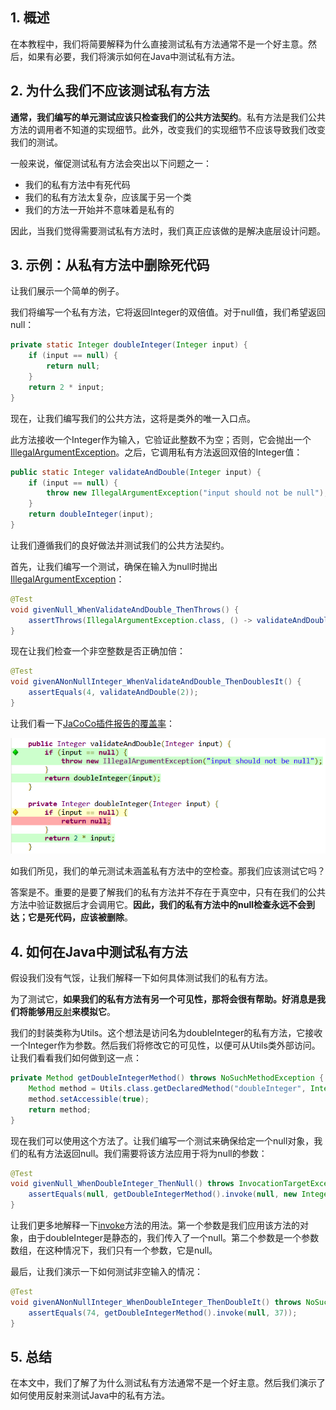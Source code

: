 ## 1. 概述

在本教程中，我们将简要解释为什么直接测试私有方法通常不是一个好主意。然后，如果有必要，我们将演示如何在Java中测试私有方法。

## 2. 为什么我们不应该测试私有方法

**通常，我们编写的单元测试应该只检查我们的公共方法契约**。私有方法是我们公共方法的调用者不知道的实现细节。此外，改变我们的实现细节不应该导致我们改变我们的测试。

一般来说，催促测试私有方法会突出以下问题之一：

-   我们的私有方法中有死代码
-   我们的私有方法太复杂，应该属于另一个类
-   我们的方法一开始并不意味着是私有的

因此，当我们觉得需要测试私有方法时，我们真正应该做的是解决底层设计问题。

## 3. 示例：从私有方法中删除死代码

让我们展示一个简单的例子。

我们将编写一个私有方法，它将返回Integer的双倍值。对于null值，我们希望返回null：

```java
private static Integer doubleInteger(Integer input) {
    if (input == null) {
        return null;
    }
    return 2 * input;
}
```

现在，让我们编写我们的公共方法，这将是类外的唯一入口点。

此方法接收一个Integer作为输入，它验证此整数不为空；否则，它会抛出一个[IllegalArgumentException](https://www.baeldung.com/java-illegalargumentexception-or-nullpointerexception)。之后，它调用私有方法返回双倍的Integer值：

```java
public static Integer validateAndDouble(Integer input) {
    if (input == null) {
        throw new IllegalArgumentException("input should not be null");
    }
    return doubleInteger(input);
}
```

让我们遵循我们的良好做法并测试我们的公共方法契约。

首先，让我们编写一个测试，确保在输入为null时抛出[IllegalArgumentException](https://www.baeldung.com/java-illegalargumentexception-or-nullpointerexception)：

```java
@Test
void givenNull_WhenValidateAndDouble_ThenThrows() {
    assertThrows(IllegalArgumentException.class, () -> validateAndDouble(null));
}
```

现在让我们检查一个非空整数是否正确加倍：

```java
@Test
void givenANonNullInteger_WhenValidateAndDouble_ThenDoublesIt() {
    assertEquals(4, validateAndDouble(2));
}
```

让我们看一下[JaCoCo插件报告的覆盖率](https://www.baeldung.com/jacoco)：

<img src="../assets/img_5.png">

如我们所见，我们的单元测试未涵盖私有方法中的空检查。那我们应该测试它吗？

答案是不。重要的是要了解我们的私有方法并不存在于真空中，只有在我们的公共方法中验证数据后才会调用它。**因此，我们的私有方法中的null检查永远不会到达；它是死代码，应该被删除**。

## 4. 如何在Java中测试私有方法

假设我们没有气馁，让我们解释一下如何具体测试我们的私有方法。

为了测试它，**如果我们的私有方法有另一个可见性，那将会很有帮助。好消息是我们将能够用**[反射](https://www.baeldung.com/java-reflection)**来模拟它**。

我们的封装类称为Utils。这个想法是访问名为doubleInteger的私有方法，它接收一个Integer作为参数。然后我们将修改它的可见性，以便可从Utils类外部访问。让我们看看我们如何做到这一点：

```java
private Method getDoubleIntegerMethod() throws NoSuchMethodException {
    Method method = Utils.class.getDeclaredMethod("doubleInteger", Integer.class);
    method.setAccessible(true);
    return method;
}
```

现在我们可以使用这个方法了。让我们编写一个测试来确保给定一个null对象，我们的私有方法返回null。我们需要将该方法应用于将为null的参数：

```java
@Test
void givenNull_WhenDoubleInteger_ThenNull() throws InvocationTargetException, IllegalAccessException, NoSuchMethodException {
    assertEquals(null, getDoubleIntegerMethod().invoke(null, new Integer[] { null }));
}
```

让我们更多地解释一下[invoke](https://www.baeldung.com/java-method-reflection)方法的用法。第一个参数是我们应用该方法的对象，由于doubleInteger是静态的，我们传入了一个null。第二个参数是一个参数数组，在这种情况下，我们只有一个参数，它是null。

最后，让我们演示一下如何测试非空输入的情况：

```java
@Test
void givenANonNullInteger_WhenDoubleInteger_ThenDoubleIt() throws NoSuchMethodException, InvocationTargetException, IllegalAccessException {
    assertEquals(74, getDoubleIntegerMethod().invoke(null, 37));
}
```

## 5. 总结

在本文中，我们了解了为什么测试私有方法通常不是一个好主意。然后我们演示了如何使用反射来测试Java中的私有方法。
